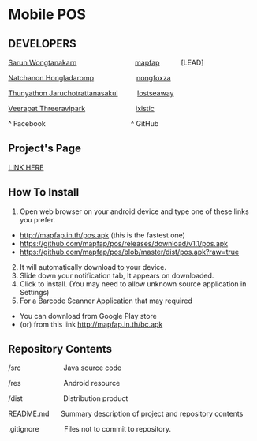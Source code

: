 Mobile POS
=====

DEVELOPERS
-------------
<a href="https://www.facebook.com/mapfapfap">Sarun Wongtanakarn</a>&nbsp;&nbsp;&nbsp;&nbsp;&nbsp;&nbsp;&nbsp;&nbsp;&nbsp;&nbsp;&nbsp;&nbsp;&nbsp;&nbsp;&nbsp;&nbsp;&nbsp;&nbsp;&nbsp;&nbsp;&nbsp;&nbsp;&nbsp;&nbsp;&nbsp;&nbsp;&nbsp;&nbsp;&nbsp;&nbsp;<a href="https://github.com/mapfap">mapfap</a>&nbsp;&nbsp;&nbsp;&nbsp;&nbsp;&nbsp;&nbsp;&nbsp;&nbsp;&nbsp;&nbsp;[LEAD]

<a href="https://www.facebook.com/NongFoxZa">Natchanon Hongladaromp</a>&nbsp;&nbsp;&nbsp;&nbsp;&nbsp;&nbsp;&nbsp;&nbsp;&nbsp;&nbsp;&nbsp;&nbsp;&nbsp;&nbsp;&nbsp;&nbsp;&nbsp;&nbsp;&nbsp;&nbsp;&nbsp;&nbsp;<a href="https://github.com/nongfoxza">nongfoxza</a>

<a href="https://www.facebook.com/LostSeaWay">Thunyathon Jaruchotrattanasakul</a>&nbsp;&nbsp;&nbsp;&nbsp;&nbsp;&nbsp;&nbsp;&nbsp;&nbsp;&nbsp;<a href="https://github.com/lostseaway">lostseaway</a>

<a href="https://www.facebook.com/TheInnoZenT">Veerapat Threeravipark</a>&nbsp;&nbsp;&nbsp;&nbsp;&nbsp;&nbsp;&nbsp;&nbsp;&nbsp;&nbsp;&nbsp;&nbsp;&nbsp;&nbsp;&nbsp;&nbsp;&nbsp;&nbsp;&nbsp;&nbsp;&nbsp;&nbsp;&nbsp;&nbsp;&nbsp;&nbsp;<a href="https://github.com/ixistic">ixistic</a>

^ Facebook&nbsp;&nbsp;&nbsp;&nbsp;&nbsp;&nbsp;&nbsp;&nbsp;&nbsp;&nbsp;&nbsp;&nbsp;&nbsp;&nbsp;&nbsp;&nbsp;&nbsp;&nbsp;&nbsp;&nbsp;&nbsp;&nbsp;&nbsp;&nbsp;&nbsp;&nbsp;&nbsp;&nbsp;&nbsp;&nbsp;&nbsp;&nbsp;&nbsp;&nbsp;&nbsp;&nbsp;&nbsp;&nbsp;&nbsp;&nbsp;&nbsp;&nbsp;&nbsp;&nbsp;^ GitHub

Project's Page
-------------
<a href="http://mapfap.com/refresh"> LINK HERE </a>


How To Install
-------------
1. Open web browser on your android device and type one of these links you prefer.
  - http://mapfap.in.th/pos.apk (this is the fastest one)
  - https://github.com/mapfap/pos/releases/download/v1.1/pos.apk
  - https://github.com/mapfap/pos/blob/master/dist/pos.apk?raw=true
2. It will automatically download to your device.
3. Slide down your notification tab, It appears on downloaded.
4. Click to install. (You may need to allow unknown source application in Settings)
5. For a Barcode Scanner Application that may required
  - You can download from Google Play store
  - (or) from this link http://mapfap.in.th/bc.apk


Repository Contents
-------------
<p>/src&nbsp;&nbsp;&nbsp;&nbsp;&nbsp;&nbsp;&nbsp;&nbsp;&nbsp;&nbsp;&nbsp;&nbsp;&nbsp;&nbsp;&nbsp;&nbsp;&nbsp;&nbsp;&nbsp;&nbsp;&nbsp;&nbsp;Java source code</p>
<p>/res&nbsp;&nbsp;&nbsp;&nbsp;&nbsp;&nbsp;&nbsp;&nbsp;&nbsp;&nbsp;&nbsp;&nbsp;&nbsp;&nbsp;&nbsp;&nbsp;&nbsp;&nbsp;&nbsp;&nbsp;&nbsp;&nbsp;Android resource</p>
<p>/dist&nbsp;&nbsp;&nbsp;&nbsp;&nbsp;&nbsp;&nbsp;&nbsp;&nbsp;&nbsp;&nbsp;&nbsp;&nbsp;&nbsp;&nbsp;&nbsp;&nbsp;&nbsp;&nbsp;&nbsp;&nbsp;Distribution product</p>
<p>README.md&nbsp;&nbsp;&nbsp;&nbsp;&nbsp;&nbsp;Summary description of project and repository contents</p>
<p>.gitignore&nbsp;&nbsp;&nbsp;&nbsp;&nbsp;&nbsp;&nbsp;&nbsp;&nbsp;&nbsp;&nbsp;&nbsp;&nbsp;Files not to commit to repository.</p>
